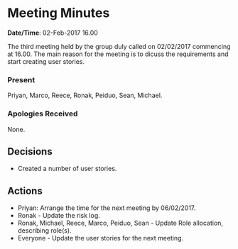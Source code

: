 
# Meeting Minutes

**Date/Time**: 02-Feb-2017 16.00

The third meeting held by the group duly called on 02/02/2017 commencing at 16.00.
The main reason for the meeting is to dicuss the requirements and start creating user stories.

### Present

Priyan, Marco, Reece, Ronak, Peiduo, Sean, Michael.

### Apologies Received 

None.

## Decisions
- Created a number of user stories.


## Actions
- Priyan: Arrange the time for the next meeting by 06/02/2017.
- Ronak - Update the risk log.
- Ronak, Michael, Reece, Marco, Peiduo, Sean - Update Role allocation, describing role(s).
- Everyone - Update the user stories for the next meeting.

